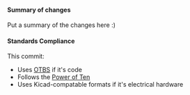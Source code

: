  #### Summary of changes  
Put a summary of the changes here :)     
  
#### Standards Compliance      
This commit: 
 - Uses [OTBS](https://en.wikipedia.org/wiki/Indentation_style#1TBS) if it's code
 - Follows the [Power of Ten](https://en.wikipedia.org/wiki/The_Power_of_10:_Rules_for_Developing_Safety-Critical_Code)
 - Uses Kicad-compatable formats if it's electrical hardware
 
